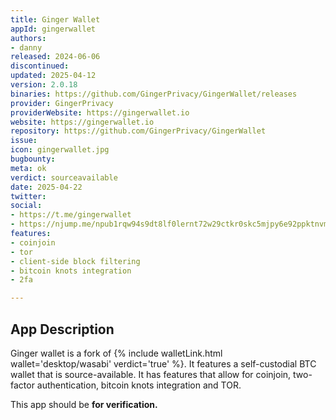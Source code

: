 ```yaml
---
title: Ginger Wallet
appId: gingerwallet
authors:
- danny
released: 2024-06-06
discontinued: 
updated: 2025-04-12
version: 2.0.18
binaries: https://github.com/GingerPrivacy/GingerWallet/releases
provider: GingerPrivacy
providerWebsite: https://gingerwallet.io
website: https://gingerwallet.io
repository: https://github.com/GingerPrivacy/GingerWallet
issue: 
icon: gingerwallet.jpg
bugbounty: 
meta: ok
verdict: sourceavailable
date: 2025-04-22
twitter: 
social:
- https://t.me/gingerwallet
- https://njump.me/npub1rqw94s9dt8lf0lernt72w29ctkr0skc5mjpy6e92ppktnvms0kwq540l8l
features:
- coinjoin
- tor
- client-side block filtering
- bitcoin knots integration
- 2fa

---
```


## App Description

Ginger wallet is a fork of {% include walletLink.html wallet='desktop/wasabi' verdict='true' %}. It features a self-custodial BTC wallet that is source-available. It has features that allow for coinjoin, two-factor authentication, bitcoin knots integration and TOR. 

This app should be **for verification.**
